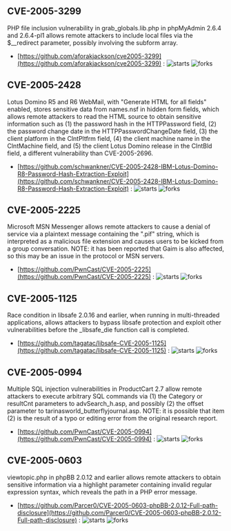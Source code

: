 ## CVE-2005-3299
 PHP file inclusion vulnerability in grab_globals.lib.php in phpMyAdmin 2.6.4 and 2.6.4-pl1 allows remote attackers to include local files via the $__redirect parameter, possibly involving the subform array.



- [https://github.com/aforakjackson/cve2005-3299](https://github.com/aforakjackson/cve2005-3299) :  ![starts](https://img.shields.io/github/stars/aforakjackson/cve2005-3299.svg) ![forks](https://img.shields.io/github/forks/aforakjackson/cve2005-3299.svg)

## CVE-2005-2428
 Lotus Domino R5 and R6 WebMail, with &quot;Generate HTML for all fields&quot; enabled, stores sensitive data from names.nsf in hidden form fields, which allows remote attackers to read the HTML source to obtain sensitive information such as (1) the password hash in the HTTPPassword field, (2) the password change date in the HTTPPasswordChangeDate field, (3) the client platform in the ClntPltfrm field, (4) the client machine name in the ClntMachine field, and (5) the client Lotus Domino release in the ClntBld field, a different vulnerability than CVE-2005-2696.



- [https://github.com/schwankner/CVE-2005-2428-IBM-Lotus-Domino-R8-Password-Hash-Extraction-Exploit](https://github.com/schwankner/CVE-2005-2428-IBM-Lotus-Domino-R8-Password-Hash-Extraction-Exploit) :  ![starts](https://img.shields.io/github/stars/schwankner/CVE-2005-2428-IBM-Lotus-Domino-R8-Password-Hash-Extraction-Exploit.svg) ![forks](https://img.shields.io/github/forks/schwankner/CVE-2005-2428-IBM-Lotus-Domino-R8-Password-Hash-Extraction-Exploit.svg)

## CVE-2005-2225
 Microsoft MSN Messenger allows remote attackers to cause a denial of service via a plaintext message containing the &quot;.pif&quot; string, which is interpreted as a malicious file extension and causes users to be kicked from a group conversation. NOTE: it has been reported that Gaim is also affected, so this may be an issue in the protocol or MSN servers.



- [https://github.com/PwnCast/CVE-2005-2225](https://github.com/PwnCast/CVE-2005-2225) :  ![starts](https://img.shields.io/github/stars/PwnCast/CVE-2005-2225.svg) ![forks](https://img.shields.io/github/forks/PwnCast/CVE-2005-2225.svg)

## CVE-2005-1125
 Race condition in libsafe 2.0.16 and earlier, when running in multi-threaded applications, allows attackers to bypass libsafe protection and exploit other vulnerabilities before the _libsafe_die function call is completed.



- [https://github.com/tagatac/libsafe-CVE-2005-1125](https://github.com/tagatac/libsafe-CVE-2005-1125) :  ![starts](https://img.shields.io/github/stars/tagatac/libsafe-CVE-2005-1125.svg) ![forks](https://img.shields.io/github/forks/tagatac/libsafe-CVE-2005-1125.svg)

## CVE-2005-0994
 Multiple SQL injection vulnerabilities in ProductCart 2.7 allow remote attackers to execute arbitrary SQL commands via (1) the Category or resultCnt parameters to advSearch_h.asp, and possibly (2) the offset parameter to tarinasworld_butterflyjournal.asp. NOTE: it is possible that item (2) is the result of a typo or editing error from the original research report.



- [https://github.com/PwnCast/CVE-2005-0994](https://github.com/PwnCast/CVE-2005-0994) :  ![starts](https://img.shields.io/github/stars/PwnCast/CVE-2005-0994.svg) ![forks](https://img.shields.io/github/forks/PwnCast/CVE-2005-0994.svg)

## CVE-2005-0603
 viewtopic.php in phpBB 2.0.12 and earlier allows remote attackers to obtain sensitive information via a highlight parameter containing invalid regular expression syntax, which reveals the path in a PHP error message.



- [https://github.com/Parcer0/CVE-2005-0603-phpBB-2.0.12-Full-path-disclosure](https://github.com/Parcer0/CVE-2005-0603-phpBB-2.0.12-Full-path-disclosure) :  ![starts](https://img.shields.io/github/stars/Parcer0/CVE-2005-0603-phpBB-2.0.12-Full-path-disclosure.svg) ![forks](https://img.shields.io/github/forks/Parcer0/CVE-2005-0603-phpBB-2.0.12-Full-path-disclosure.svg)

